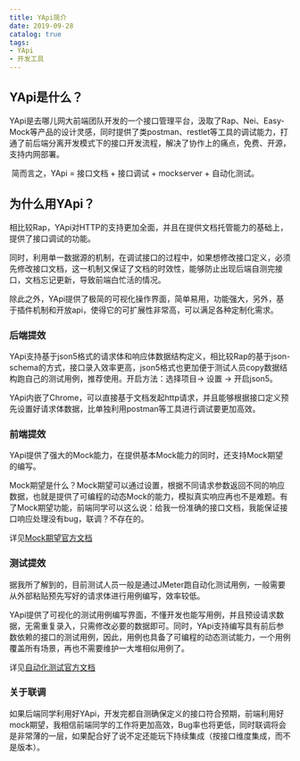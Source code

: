 ```yaml
---
title: YApi简介
date: 2019-09-28
catalog: true
tags:
- YApi
- 开发工具
---
```

## YApi是什么？

​		YApi是去哪儿网大前端团队开发的一个接口管理平台，汲取了Rap、Nei、Easy-Mock等产品的设计灵感，同时提供了类postman、restlet等工具的调试能力，打通了前后端分离开发模式下的接口开发流程，解决了协作上的痛点，免费、开源，支持内网部署。

​		简而言之，YApi = 接口文档 + 接口调试 + mockserver + 自动化测试。

## 为什么用YApi？

​		相比较Rap，YApi对HTTP的支持更加全面，并且在提供文档托管能力的基础上，提供了接口调试的功能。

​		同时，利用单一数据源的机制，在调试接口的过程中，如果想修改接口定义，必须先修改接口文档，这一机制又保证了文档的时效性，能够防止出现后端自测完接口，文档忘记更新，导致前端白忙活的情况。

​		除此之外，YApi提供了极简的可视化操作界面，简单易用，功能强大，另外，基于插件机制和开放api，使得它的可扩展性非常高，可以满足各种定制化需求。

### 后端提效

​		YApi支持基于json5格式的请求体和响应体数据结构定义，相比较Rap的基于json-schema的方式，接口录入效率更高，json5格式也更加便于测试人员copy数据结构跑自己的测试用例，推荐使用。开启方法：选择项目-> 设置 -> 开启json5。

​		YApi内嵌了Chrome，可以直接基于文档发起http请求，并且能够根据接口定义预先设置好请求体数据，比单独利用postman等工具进行调试要更加高效。

### 前端提效

​		YApi提供了强大的Mock能力，在提供基本Mock能力的同时，还支持Mock期望的编写。

​		Mock期望是什么？Mock期望可以通过设置，根据不同请求参数返回不同的响应数据，也就是提供了可编程的动态Mock的能力，模拟真实响应再也不是难题。有了Mock期望功能，前端同学可以这么说：给我一份准确的接口文档，我能保证接口响应处理没有bug，联调？不存在的。

详见[Mock期望官方文档](https://hellosean1025.github.io/yapi/documents/adv_mock.html#mock-%E6%9C%9F%E6%9C%9B)

### 测试提效

​		据我所了解到的，目前测试人员一般是通过JMeter跑自动化测试用例，一般需要从外部粘贴预先写好的请求体进行用例编写，效率较低。

​		YApi提供了可视化的测试用例编写界面，不懂开发也能写用例，并且预设请求数据，无需重复录入，只需修改必要的数据即可。同时，YApi支持编写具有前后参数依赖的接口的测试用例，因此，用例也具备了可编程的动态测试能力，一个用例覆盖所有场景，再也不需要维护一大堆相似用例了。

详见[自动化测试官方文档](https://hellosean1025.github.io/yapi/documents/case.html)

### 关于联调

如果后端同学利用好YApi，开发完都自测确保定义的接口符合预期，前端利用好mock期望，我相信前端同学的工作将更加高效，Bug率也将更低，同时联调将会是非常薄的一层，如果配合好了说不定还能玩下持续集成（按接口维度集成，而不是版本）。

